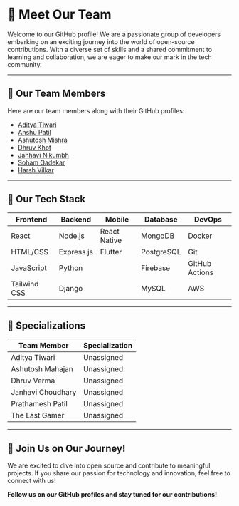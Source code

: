 # 👥 Meet Our Team

Welcome to our GitHub profile! We are a passionate group of developers embarking on an exciting journey into the world of open-source contributions. With a diverse set of skills and a shared commitment to learning and collaboration, we are eager to make our mark in the tech community.

---

## 🚀 Our Team Members

Here are our team members along with their GitHub profiles:

- [Aditya Tiwari](https://github.com/adtytiw)
- [Anshu Patil](https://github.com/Smokein96)
- [Ashutosh Mishra](https://github.com/Ashutosh-M16)
- [Dhruv Khot](https://github.com/Dhruvvvvvvv17)
- [Janhavi Nikumbh](https://github.com/Janhavvi79)
- [Soham Gadekar](https://github.com/SohamGadekar67)
- [Harsh Vilkar](https://github.com/TheLastGamer18)

---

## 🔧 Our Tech Stack

| **Frontend**           | **Backend**            | **Mobile**           | **Database**         | **DevOps**           |
|-----------------------|-----------------------|----------------------|----------------------|----------------------|
| React                 | Node.js               | React Native         | MongoDB              | Docker               |
| HTML/CSS              | Express.js            | Flutter              | PostgreSQL           | Git                  |
| JavaScript            | Python                |                      | Firebase             | GitHub Actions       |
| Tailwind CSS          | Django                |                      | MySQL                | AWS                  |

---

## 🌟 Specializations

| **Team Member**       | **Specialization**     |
|-----------------------|-----------------------|
| Aditya Tiwari         | Unassigned    |
| Ashutosh Mahajan      | Unassigned   |
| Dhruv Verma           | Unassigned |
| Janhavi Choudhary     | Unassigned     |
| Prathamesh Patil      | Unassigned                |
| The Last Gamer        |Unassigned       |

---

## 🤝 Join Us on Our Journey!

We are excited to dive into open source and contribute to meaningful projects. If you share our passion for technology and innovation, feel free to connect with us!

**Follow us on our GitHub profiles and stay tuned for our contributions!**
